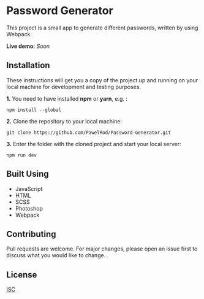 # Password Generator

This project is a small app to generate different passwords, written by using Webpack.

**Live demo:** *Soon*

## Installation

These instructions will get you a copy of the project up and running on your local machine for development and testing purposes.

**1.** You need to have installed **npm** or **yarn**, e.g. :

```
npm install --global
```

**2.** Clone the repository to your local machine:

```
git clone https://github.com/PawelRod/Password-Generator.git
```

**3.** Enter the folder with the cloned project and start your local server:

```
npm run dev
```

## Built Using

- JavaScript
- HTML
- SCSS
- Photoshop
- Webpack

## Contributing
Pull requests are welcome. For major changes, please open an issue first to discuss what you would like to change.

## License
[ISC](https://choosealicense.com/licenses/isc/)
